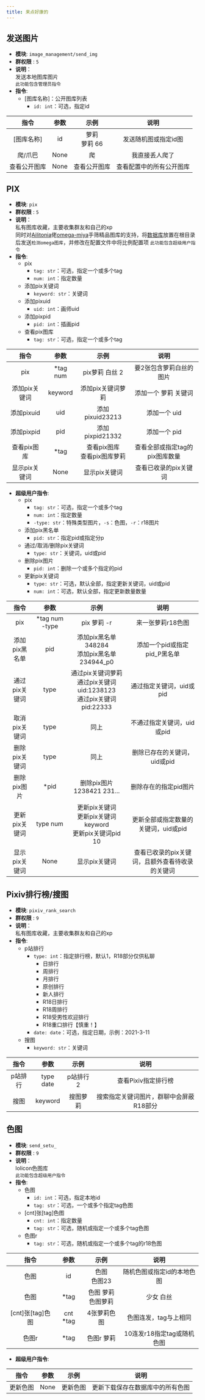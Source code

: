```yaml
---
title: 来点好康的
---
```



发送图片
---

* __模块__: `image_management/send_img`
* __群权限__ : `5`  
* __说明__：  
发送本地图库图片  
`此功能包含管理员指令`
* __指令__:
  * [图库名称]：公开图库列表
    * `id: int`：可选，指定id

|       指令        |      参数     |    示例     |   说明       |
|:-----------------:|:-----------:|:-----------:|:-----------:|
|[图库名称]          |      id      |  萝莉<br>萝莉 66  | 发送随机图或指定id图
|爬/爪巴                 |   None       |    爬          | 我直接丢人爬了
|查看公开图库         | None        | 查看公开图库      |   查看配置中的所有公开图库

PIX
---

* __模块__: `pix`
* __群权限__ : `5`  
* __说明__：  
私有图库收藏，主要收集群友和自己的xp  
同时对[Ailitonia](https://github.com/Ailitonia)佬[omega-miya](https://github.com/Ailitonia/omega-miya)手筛精品图库的支持，将[数据库](https://github.com/Ailitonia/omega-miya/blob/master/archive_data/db_pixiv.7z)放置在根目录后发送`检测omega图库`，并修改在配置文件中将比例配置项
`此功能包含超级用户指令`
* __指令__:
  * pix
    * `tag: str`：可选，指定一个或多个tag
    * `num: int`：指定数量
  * 添加pix关键词
    * `keyword: str`：关键词
  * 添加pixuid
    * `uid: int`：画师uid
  * 添加pixpid
    * `pid: int`：插画pid
  * 查看pix图库
    * `tag: str`：可选，指定一个或多个tag

|       指令        |      参数     |    示例     |   说明       |
|:-----------------:|:-----------:|:-----------:|:-----------:|
|pix               |    *tag num   |  pix萝莉 白丝 2 |   要2张包含萝莉白丝的图片
|添加pix关键词      |   keyword     |   添加pix关键词萝莉   |   添加一个 萝莉 关键词
|添加pixuid         |   uid         |   添加pixuid23213   |     添加一个 uid
|添加pixpid        |    pid         |   添加pixpid21332  |  添加一个 pid
|查看pix图库        |   *tag        |   查看pix图库<br>查看pix图库萝莉  |   查看全部或指定tag的pix图库数量
|显示pix关键词      |   None        |   显示pix关键词       |   查看已收录的pix关键词

* __超级用户指令__:
  * pix
    * `tag: str`：可选，指定一个或多个tag
    * `num: int`：指定数量
    * `-type: str`：特殊类型图片，`-s`：色图，`-r`：r18图片
  * 添加pix黑名单
    * `pid: str`：指定pid或指定分p
  * 通过/取消/删除pix关键词
    * `type: str`：关键词，uid或pid
  * 删除pix图片
    * `pid: int`：删除一个或多个指定的pid
  * 更新pix关键词
    * `type: str`：可选，默认全部，指定更新关键词，uid或pid
    * `num: int`：可选，默认全部，指定更新数量数量

|       指令        |      参数     |    示例     |   说明       |
|:-----------------:|:-----------:|:-----------:|:-----------:|
|pix               |   *tag num -type|  pix 萝莉 -r|    来一张萝莉r18色图
|添加pix黑名单      |   pid   | 添加pix黑名单348284<br>添加pix黑名单234944_p0 |   添加一个pid或指定pid_P黑名单
|通过pix关键词      |   type        |   通过pix关键词萝莉<br>通过pix关键词uid:1238123<br>通过pix关键词pid:22333 |   通过指定关键词，uid或pid
|取消pix关键词      |   type        |   同上                    |   不通过指定关键词，uid或pid
|删除pix关键词      |   type        |   同上                   |   删除已存在的关键词，uid或pid
|删除pix图片        |   *pid        |   删除pix图片1238421 231...   |   删除存在的指定pid图片
|更新pix关键词      |   type   num  |   更新pix关键词<br>更新pix关键词keyword<br>更新pix关键词pid 10    |   更新全部或指定数量的关键词，uid或pid
|显示pix关键词      |   None        |   显示pix关键词       |   查看已收录的pix关键词，且额外查看待收录的关键词

Pixiv排行榜/搜图
---

* __模块__: `pixiv_rank_search`
* __群权限__ : `9`  
* __说明__：  
私有图库收藏，主要收集群友和自己的xp
* __指令__:
  * p站排行
    * `type: int`：指定排行榜，默认1，R18部分仅供私聊  
      * 日排行
      * 周排行
      * 月排行
      * 原创排行
      * 新人排行
      * R18日排行
      * R18周排行
      * R18受男性欢迎排行
      * R18重口排行【慎重！】
    * `date: date`：可选，指定日期，示例：2021-3-11
  * 搜图
    * `keyword: str`：关键词

|       指令        |      参数     |    示例     |   说明       |
|:-----------------:|:-----------:|:-----------:|:-----------:|
|p站排行            |   type date  |    p站排行2   |    查看Pixiv指定排行榜
|搜图               |   keyword    |    搜图萝莉   |  搜索指定关键词图片，群聊中会屏蔽R18部分

色图
---

* __模块__: `send_setu_`
* __群权限__ : `9`  
* __说明__：  
lolicon色图库  
`此功能包含超级用户指令`
* __指令__:
  * 色图
    * `id: int`：可选，指定本地id
    * `tag: str`：可选，一个或多个指定tag色图
  * [cnt]张[tag]色图
    * `cnt: int`：指定数量
    * `tag: str`：可选，随机或指定一个或多个tag色图
  * 色图r
    * `tag: str`：可选，随机或指定一个或多个tag的r18色图

|       指令        |      参数     |    示例     |   说明       |
|:-----------------:|:-----------:|:-----------:|:-----------:|
|色图               |   id      |   色图<br>色图23  |   随机色图或指定id的本地色图
|色图               |   *tag    |   色图 萝莉<br>色图萝莉|少女 白丝 |   随机色图或指定tag色图，|代表`或`
|[cnt]张[tag]色图   |   cnt *tag|   4张萝莉色图     |   色图连发，tag与上相同
|色图r              |   *tag    |       色图r 萝莉  |   10连发r18指定tag或随机色图

* __超级用户指令__:

|       指令        |      参数     |    示例     |   说明       |
|:-----------------:|:-----------:|:-----------:|:-----------:|
|更新色图           |   None        |   更新色图    | 更新下载保存在数据库中的所有色图
